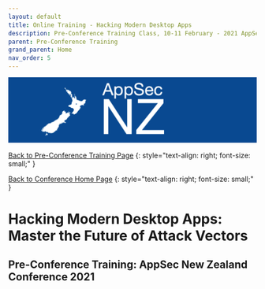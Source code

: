 ```yaml
---
layout: default
title: Online Training - Hacking Modern Desktop Apps
description: Pre-Conference Training Class, 10-11 February - 2021 AppSec NZ Conference
parent: Pre-Conference Training
grand_parent: Home
nav_order: 5
---
```


[![Web Banner](/assets/images/AppSecNZ_Web_Banner.png)](index.md)

[Back to Pre-Conference Training Page](training.md)
{: style="text-align: right; font-size: small;" }

[Back to Conference Home Page](index.md)
{: style="text-align: right; font-size: small;" }

# Hacking Modern Desktop Apps: Master the Future of Attack Vectors

## Pre-Conference Training: AppSec New Zealand Conference 2021


